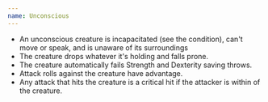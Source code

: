 ```yaml
---
name: Unconscious
---
```

* An unconscious creature is incapacitated (see the condition), can't move or speak, and is unaware of its surroundings
* The creature drops whatever it's holding and falls prone.
* The creature automatically fails Strength and Dexterity saving throws.
* Attack rolls against the creature have advantage.
* Any attack that hits the creature is a critical hit if the attacker is within <me-distance length="5" /> of the creature.
